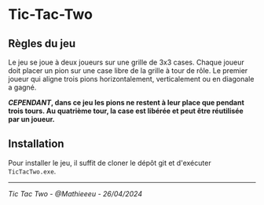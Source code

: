 Tic-Tac-Two
===========

Règles du jeu
-------------
Le jeu se joue à deux joueurs sur une grille de 3x3 cases. Chaque joueur doit placer un pion sur une case libre de la grille à tour de rôle. Le premier joueur qui aligne trois pions horizontalement, verticalement ou en diagonale a gagné.

__*CEPENDANT*, dans ce jeu les pions ne restent à leur place que pendant trois tours. Au quatrième tour, la case est libérée et peut être réutilisée par un joueur.__

Installation
------------
Pour installer le jeu, il suffit de cloner le dépôt git et d'exécuter `TicTacTwo.exe`.

-------------
_Tic Tac Two - @Mathieeeu - 26/04/2024_
